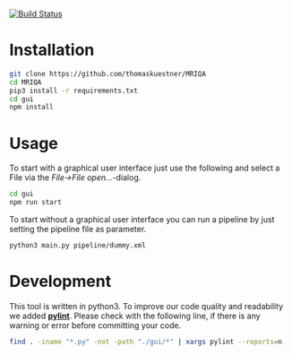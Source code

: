 [![Build Status](https://travis-ci.org/thomaskuestner/MRIQA.svg?branch=master)](https://travis-ci.org/thomaskuestner/MRIQA)

# Installation
```bash
git clone https://github.com/thomaskuestner/MRIQA
cd MRIQA
pip3 install -r requirements.txt
cd gui
npm install
```

# Usage
To start with a graphical user interface just use the following and select a File via the _File->File open..._-dialog.
```bash
cd gui
npm run start
```

To start without a graphical user interface you can run a pipeline by just setting  the pipeline file as parameter.
```bash
python3 main.py pipeline/dummy.xml
```

# Development
This tool is written in python3. To improve our code quality and readability we added [__pylint__](https://www.pylint.org/). Please check with the following line, if there is any warning or error before committing your code.
```bash
find . -iname "*.py" -not -path "./gui/*" | xargs pylint --reports=n
```
